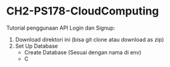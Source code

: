 # CH2-PS178-CloudComputing

Tutorial penggunaan API Login dan Signup:
1. Download direktori ini (bisa git clone atau download as zip)
2. Set Up Database
   * Create Database (Sesuai dengan nama di env)
   * C
